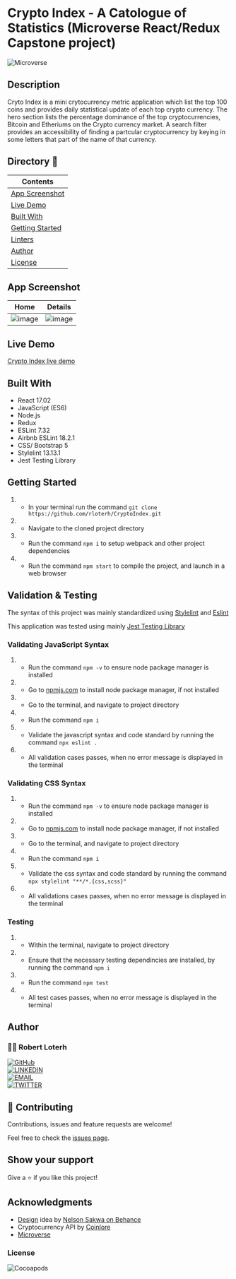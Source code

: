 # Crypto Index - A Catologue of Statistics (Microverse React/Redux Capstone project)

![Microverse](https://img.shields.io/badge/-Microverse-007bff?style=for-the-badge)

## Description
Cryto Index is a mini crytocurrency metric application which list the top 100 coins and provides daily statistical update of each top crypto currency. The hero section lists the percentage dominance of the top cryptocurrencies, Bitcoin and Etheriums on the Crypto currency market. A search filter provides an accessibility of finding a partcular cryptocurrency by keying in some letters that part of the name of that currency. 



## Directory 📙

| Contents                  |
| ------------------------- |
| [App Screenshot](#app-screenshot) |
| [Live Demo](#live-demo) |
| [Built With](#built-with)   |
| [Getting Started](#getting-started)   |
| [Linters](#linters)   |
| [Author](#author)       |
| [License](#license)       |


## App Screenshot
Home           |  Details
:-------------------------:|:-------------------------:
![image](https://user-images.githubusercontent.com/12745474/143782629-88822e66-2674-409c-84a3-b7f54a65f157.png)  |  ![image](https://user-images.githubusercontent.com/12745474/143782299-891755b4-06e0-413b-8444-0456743e6baa.png)


## Live Demo
[Crypto Index live demo](https://focused-bassi-d0bcd0.netlify.app/)


## Built With

- React 17.02
- JavaScript (ES6)
- Node.js
- Redux
- ESLint 7.32
- Airbnb ESLint 18.2.1
- CSS/ Bootstrap 5
- Stylelint 13.13.1
- Jest Testing Library


## Getting Started

1. - In your terminal run the command `git clone https://github.com/rloterh/CryptoIndex.git`
2. - Navigate to the cloned project directory
3. - Run the command `npm i` to setup webpack and other project dependencies
4. - Run the command `npm start` to compile the project, and launch in a web browser


## Validation & Testing

The syntax of this project was mainly standardized using [Stylelint](https://stylelint.io/) and [Eslint](https://eslint.org/)

This application was tested using mainly [Jest Testing Library](https://jestjs.io/)
 

### Validating JavaScript Syntax

1. - Run the command `npm -v` to ensure node package manager is installed
2. - Go to [npmjs.com](https://www.npmjs.com/get-npm) to install node package manager, if not installed
3. - Go to the terminal, and navigate to project directory
4. - Run the command `npm i`
5. - Validate the javascript syntax and code standard by running the command `npx eslint .`
6. - All validation cases passes, when no error message is displayed in the terminal

### Validating CSS Syntax

1. - Run the command `npm -v` to ensure node package manager is installed
2. - Go to [npmjs.com](https://www.npmjs.com/get-npm) to install node package manager, if not installed
3. - Go to the terminal, and navigate to project directory
4. - Run the command `npm i`
5. - Validate the css syntax and code standard by running the command `npx stylelint "**/*.{css,scss}"`
6. - All validations cases passes, when no error message is displayed in the terminal

### Testing

1. - Within the terminal, navigate to project directory
2. - Ensure that the necessary testing dependincies are installed, by running the command `npm i`
3. - Run the command `npm test`
4. - All test cases passes, when no error message is displayed in the terminal



## Author

### 👨‍💻 Robert Loterh

[![GitHub](https://img.shields.io/badge/-GitHub-000?style=for-the-badge&logo=GitHub&logoColor=white)](https://github.com/rloterh) <br>
[![LINKEDIN](https://img.shields.io/badge/-LINKEDIN-0077B5?style=for-the-badge&logo=Linkedin&logoColor=white)](https://www.linkedin.com/in/robert-loterh/) <br>
[![EMAIL](https://img.shields.io/badge/-EMAIL-D14836?style=for-the-badge&logo=Mail.Ru&logoColor=white)](mailto:rloterh@gmail.com) <br>
[![TWITTER](https://img.shields.io/badge/-TWITTER-1DA1F2?style=for-the-badge&logo=Twitter&logoColor=white)](https://twitter.com/RLoterh) <br>


## 🤝 Contributing

Contributions, issues and feature requests are welcome!

Feel free to check the [issues page](https://github.com/rloterh/CryptoIndex/issues).


## Show your support

Give a ⭐️ if you like this project!

## Acknowledgments
- [Design](https://www.behance.net/gallery/31579789/Ballhead-App-(Free-PSDs)) idea by [Nelson Sakwa on Behance](https://www.behance.net/sakwadesignstudio)
- Cryptocurrency API by [Coinlore](https://api.coinlore.net/)
- [Microverse](https://www.microverse.org/)


### License

![Cocoapods](https://img.shields.io/cocoapods/l/AFNetworking?color=red&style=for-the-badge)
